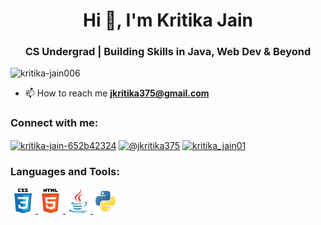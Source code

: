 <h1 align="center">Hi 👋, I'm Kritika Jain</h1>
<h3 align="center">CS Undergrad | Building Skills in Java, Web Dev & Beyond</h3>

<p align="left"> <img src="https://komarev.com/ghpvc/?username=kritika-jain006&label=Profile%20views&color=0e75b6&style=flat" alt="kritika-jain006" /> </p>

- 📫 How to reach me **jkritika375@gmail.com**

<h3 align="left">Connect with me:</h3>
<p align="left">
<a href="https://linkedin.com/in/kritika-jain-652b42324" target="blank"><img align="center" src="https://raw.githubusercontent.com/rahuldkjain/github-profile-readme-generator/master/src/images/icons/Social/linked-in-alt.svg" alt="kritika-jain-652b42324" height="30" width="40" /></a>
<a href="https://www.hackerrank.com/@jkritika375" target="blank"><img align="center" src="https://raw.githubusercontent.com/rahuldkjain/github-profile-readme-generator/master/src/images/icons/Social/hackerrank.svg" alt="@jkritika375" height="30" width="40" /></a>
<a href="https://www.leetcode.com/kritika_jain01" target="blank"><img align="center" src="https://raw.githubusercontent.com/rahuldkjain/github-profile-readme-generator/master/src/images/icons/Social/leet-code.svg" alt="kritika_jain01" height="30" width="40" /></a>
</p>

<h3 align="left">Languages and Tools:</h3>
<p align="left"> <a href="https://www.w3schools.com/css/" target="_blank" rel="noreferrer"> <img src="https://raw.githubusercontent.com/devicons/devicon/master/icons/css3/css3-original-wordmark.svg" alt="css3" width="40" height="40"/> </a> <a href="https://www.w3.org/html/" target="_blank" rel="noreferrer"> <img src="https://raw.githubusercontent.com/devicons/devicon/master/icons/html5/html5-original-wordmark.svg" alt="html5" width="40" height="40"/> </a> <a href="https://www.java.com" target="_blank" rel="noreferrer"> <img src="https://raw.githubusercontent.com/devicons/devicon/master/icons/java/java-original.svg" alt="java" width="40" height="40"/> </a> <a href="https://www.python.org" target="_blank" rel="noreferrer"> <img src="https://raw.githubusercontent.com/devicons/devicon/master/icons/python/python-original.svg" alt="python" width="40" height="40"/> </a> </p>
